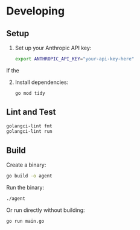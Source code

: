 # Developing

## Setup

1. Set up your Anthropic API key:
   ```bash
   export ANTHROPIC_API_KEY="your-api-key-here"
   ```

If the 

2. Install dependencies:
   ```bash
   go mod tidy
   ```

## Lint and Test

```bash
golangci-lint fmt
golangci-lint run
```

## Build

Create a binary:
```bash
go build -o agent
```

Run the binary:
```bash
./agent
```

Or run directly without building:
```bash
go run main.go
```